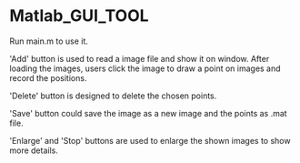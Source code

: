 # Matlab_GUI_TOOL
Run main.m to use it. 

'Add' button is used to read a image file and show it on window. After loading the images, users click the image to draw a point on images and record the positions.

'Delete' button is designed to delete the chosen points.

'Save' button could save the image as a new image and the points as .mat file.

'Enlarge' and 'Stop' buttons are used to enlarge the shown images to show more details.
